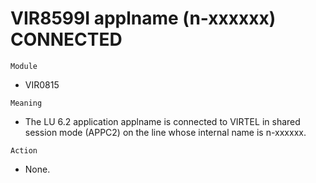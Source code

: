 # VIR8599I applname (n-xxxxxx) CONNECTED

`Module`
- VIR0815

`Meaning`
- The LU 6.2 application applname is connected to VIRTEL in shared session mode (APPC2) on the line whose internal name is n-xxxxxx.

`Action`
- None.
